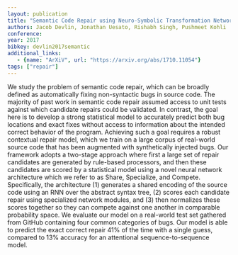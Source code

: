 ```yaml
---
layout: publication
title: "Semantic Code Repair using Neuro-Symbolic Transformation Networks"
authors: Jacob Devlin, Jonathan Uesato, Rishabh Singh, Pushmeet Kohli
conference:
year: 2017
bibkey: devlin2017semantic
additional_links:
   - {name: "ArXiV", url: "https://arxiv.org/abs/1710.11054"}
tags: ["repair"]
---
```

We study the problem of semantic code repair, which can be broadly defined as automatically fixing
non-syntactic bugs in source code. The majority of past work in semantic code repair assumed access
to unit tests against which candidate repairs could be validated. In contrast, the goal here is to
develop a strong statistical model to accurately predict both bug locations and exact fixes without
access to information about the intended correct behavior of the program. Achieving such a goal
requires a robust contextual repair model, which we train on a large corpus of real-world source
code that has been augmented with synthetically injected bugs. Our framework adopts a two-stage
approach where first a large set of repair candidates are generated by rule-based processors, and
then these candidates are scored by a statistical model using a novel neural network architecture
which we refer to as Share, Specialize, and Compete. Specifically, the architecture (1) generates
a shared encoding of the source code using an RNN over the abstract syntax tree, 
(2) scores each candidate repair using specialized network modules, and (3) then normalizes these
scores together so they can compete against one another in comparable probability space. We evaluate
our model on a real-world test set gathered from GitHub containing four common categories of bugs.
Our model is able to predict the exact correct repair 41% of the time with a single guess, compared
to 13% accuracy for an attentional sequence-to-sequence model. 

